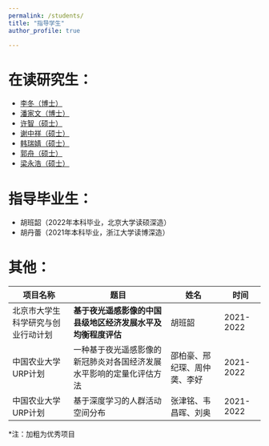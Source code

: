 ```yaml
---
permalink: /students/
title: "指导学生"
author_profile: true

---
```



在读研究生：
======
* [李冬（博士）](http://lidong.academic.site)
* [潘家文（博士）](https://pjw2146087.github.io/homepage/)
* [许智（硕士）](https://xuzhi0413.github.io/)
* [谢中祥（硕士）](https://zxxie-air.github.io/Page)
* [韩瑞婧（硕士）](https://dadaban.github.io/)
* [郭舟（硕士）](https://kakushuu.github.io/)
* [梁永浩（硕士）]()

指导毕业生：
======
* 胡班韶（2022年本科毕业，北京大学读硕深造）
* 胡丹蕾（2021年本科毕业，浙江大学读博深造）


其他：
======

|  项目名称   | 题目  |  姓名   | 时间  |
|  ----  | ----  | ----  | ----  |
| 北京市大学生科学研究与创业行动计划  | **基于夜光遥感影像的中国县级地区经济发展水平及均衡程度评估** | 胡班韶 | 2021-2022 |
| 中国农业大学URP计划  | 一种基于夜光遥感影像的新冠肺炎对各国经济发展水平影响的定量化评估方法 | 邵柏豪、邢纪琛、周仲䶮、李好 | 2021-2022 |
| 中国农业大学URP计划  | 基于深度学习的人群活动空间分布 | 张津铭、韦昌晖、刘奥 | 2021-2022 |

*注：加粗为优秀项目




